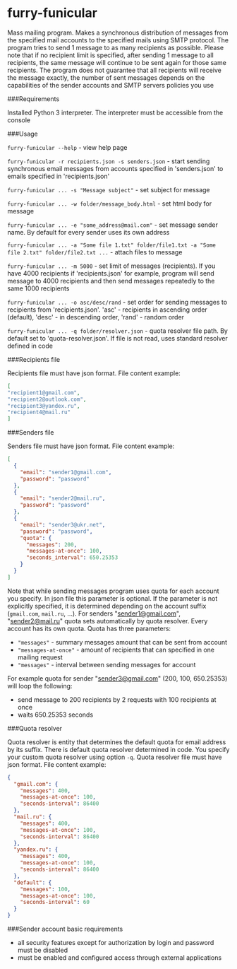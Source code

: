 # furry-funicular

Mass mailing program. Makes a synchronous distribution of messages
from the specified mail accounts to the specified mails using SMTP
protocol. The program tries to send 1 message to as many recipients as
possible. Please note that if no recipient limit is specified, after
sending 1 message to all recipients, the same message will continue to
be sent again for those same recipients. The program does not guarantee
that all recipients will receive the message exactly, the number of
sent messages depends on the capabilities of the sender accounts and
SMTP servers policies you use

###Requirements

Installed Python 3 interpreter. The interpreter must be accessible
from the console

###Usage

`furry-funicular --help` - view help page

`furry-funicular -r recipients.json -s senders.json` - start sending
synchronous email messages from accounts specified in 'senders.json'
to emails specified in 'recipients.json'

`furry-funicular ... -s "Message subject"` - set subject for message

`furry-funicular ... -w folder/message_body.html` - set html body for
message

`furry-funicular ... -e "some_address@mail.com"` - set message sender
name. By default for every sender uses its own address

`furry-funicular ... -a "Some file 1.txt" folder/file1.txt -a "Some
file 2.txt" folder/file2.txt ...` - attach files to message

`furry-funicular ... -m 5000` - set limit of messages (recipients).
If you have 4000 recipients if 'recipients.json' for example, program
will send message to 4000 recipients and then send messages repeatedly
to the same 1000 recipients

`furry-funicular ... -o asc/desc/rand` - set order for sending messages
to recipients from 'recipients.json'. 'asc' - recipients in ascending
order (default), 'desc' - in descending order, 'rand' - random order

`furry-funicular ... -q folder/resolver.json` - quota resolver file
path. By default set to 'quota-resolver.json'. If file is not read,
uses standard resolver defined in code

###Recipients file

Recipients file must have json format. File content example:
```json
[
"recipient1@gmail.com",
"recipient2@outlook.com",
"recipient3@yandex.ru",
"recipient4@mail.ru"
]
```

###Senders file

Senders file must have json format. File content example:
```json
[
  {
    "email": "sender1@gmail.com",
    "password": "password"
  },
  {
    "email": "sender2@mail.ru",
    "password": "password"
  },
  {
    "email": "sender3@ukr.net",
    "password": "password",
    "quota": {
      "messages": 200,
      "messages-at-once": 100,
      "seconds_interval": 650.25353
    }
  }
]
```
Note that while sending messages program uses quota for each account
you specify. In json file this parameter is optional. If the parameter
is not explicitly specified, it is determined depending on the account
suffix (`gmail.com`, `mail.ru`, ...). For senders "sender1@gmail.com",
"sender2@mail.ru" quota sets automatically by quota resolver. Every
account has its own quota. Quota has three parameters:
- `"messages"` - summary messages amount that can be sent from account
- `"messages-at-once"` - amount of recipients that can specified in one
mailing request
- `"messages"` - interval between sending messages for account

For example quota for sender "sender3@gmail.com" (200, 100, 650.25353)
will loop the following:
- send message to 200 recipients by 2 requests with 100 recipients
at once
- waits 650.25353 seconds

###Quota resolver

Quota resolver is entity that determines the default quota for email
address by its suffix. There is default quota resolver determined in
code. You specify your custom quota resolver using option `-q`. Quota
resolver file must have json format. File content example:
```json
{
  "gmail.com": {
    "messages": 400,
    "messages-at-once": 100,
    "seconds-interval": 86400
  },
  "mail.ru": {
    "messages": 400,
    "messages-at-once": 100,
    "seconds-interval": 86400
  },
  "yandex.ru": {
    "messages": 400,
    "messages-at-once": 100,
    "seconds-interval": 86400
  },
  "default": {
    "messages": 100,
    "messages-at-once": 100,
    "seconds-interval": 60
  }
}
```

###Sender account basic requirements

- all security features except for authorization by login and
password must be disabled
- must be enabled and configured access through external applications
